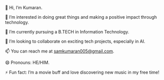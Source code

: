 👋 Hi, I’m Kumaran.

👀 I’m interested in doing great things and making a positive impact through technology.

🌱 I’m currently pursuing a B.TECH in Information Technology.

💞️ I’m looking to collaborate on exciting tech projects, especially in AI.

📫 You can reach me at samkumaran005@gmail.com.

😄 Pronouns: HE/HIM.

⚡ Fun fact: I’m a movie buff and love discovering new music in my free time!

<!---
samkumaran005/samkumaran005 is a ✨ special ✨ repository because its `README.md` (this file) appears on your GitHub profile.
You can click the Preview link to take a look at your changes.
--->

